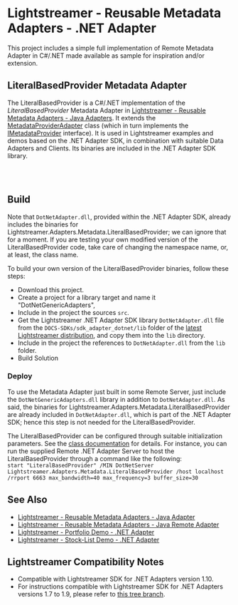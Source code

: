 # Lightstreamer - Reusable Metadata Adapters - .NET Adapter

<!-- START DESCRIPTION lightstreamer-example-reusablemetadata-adapter-dotnet -->

This project includes a simple full implementation of Remote Metadata Adapter in C#/.NET made available as sample for inspiration and/or extension.

## LiteralBasedProvider Metadata Adapter

The LiteralBasedProvider is a C#/.NET implementation of the *LiteralBasedProvider* Metadata Adapter in [Lightstreamer - Reusable Metadata Adapters - Java Adapters](https://github.com/Lightstreamer/Lightstreamer-example-ReusableMetadata-adapter-java).
It extends the [MetadataProviderAdapter](http://www.lightstreamer.com/docs/adapter_dotnet_api/Lightstreamer_Interfaces_Metadata_MetadataProviderAdapter.html) class (which in turn implements the [IMetadataProvider](http://www.lightstreamer.com/docs/adapter_dotnet_api/Lightstreamer_Interfaces_Metadata_IMetadataProvider.html) interface).
It is used in Lightstreamer examples and demos based on the .NET Adapter SDK, in combination with suitable Data Adapters and Clients.
Its binaries are included in the .NET Adapter SDK library.

<!-- END DESCRIPTION lightstreamer-example-reusablemetadata-adapter-java -->
<br>
<br>

## Build

Note that `DotNetAdapter.dll`, provided within the .NET Adapter SDK, already includes the binaries for Lightstreamer.Adapters.Metadata.LiteralBasedProvider; we can ignore that for a moment.
If you are testing your own modified version of the LiteralBasedProvider code, take care of changing the namespace name, or, at least, the class name.

To build your own version of the LiteralBasedProvider binaries, follow these steps:
* Download this project.
* Create a project for a library target and name it "DotNetGenericAdapters",
* Include in the project the sources `src`.
* Get the Lightstreamer .NET Adapter SDK library `DotNetAdapter.dll` file from the `DOCS-SDKs/sdk_adapter_dotnet/lib` folder of the [latest Lightstreamer distribution](http://www.lightstreamer.com/download/), and copy them into the `lib` directory.
* Include in the project the references to `DotNetAdapter.dll` from the `lib` folder.
* Build Solution

### Deploy

To use the Metadata Adapter just built in some Remote Server, just include the `DotNetGenericAdapters.dll` library in addition to `DotNetAdapter.dll`.
As said, the binaries for Lightstreamer.Adapters.Metadata.LiteralBasedProvider are already included in `DotNetAdapter.dll`, which is part of the .NET Adapter SDK; hence this step is not needed for the LiteralBasedProvider.

The LiteralBasedProvider can be configured through suitable initialization parameters. See the [class documentation](http://www.lightstreamer.com/docs/adapter_dotnet_api/Lightstreamer_Adapters_Metadata_LiteralBasedProvider.html) for details.
For instance, you can run the supplied Remote .NET Adapter Server to host the LiteralBasedProvider through a command like the following:<br/>
`start "LiteralBasedProvider" /MIN DotNetServer Lightstreamer.Adapters.Metadata.LiteralBasedProvider /host localhost /rrport 6663 max_bandwidth=40 max_frequency=3 buffer_size=30`<br/>

## See Also
<!-- START RELATED_ENTRIES -->

* [Lightstreamer - Reusable Metadata Adapters - Java Adapter](https://github.com/Lightstreamer/Lightstreamer-example-ReusableMetadata-adapter-java)
* [Lightstreamer - Reusable Metadata Adapters - Java Remote Adapter](https://github.com/Lightstreamer/Lightstreamer-example-ReusableMetadata-adapter-java-remote)
* [Lightstreamer - Portfolio Demo - .NET Adapter](https://github.com/Lightstreamer/Lightstreamer-example-Portfolio-adapter-dotnet)
* [Lightstreamer - Stock-List Demo - .NET Adapter](https://github.com/Lightstreamer/Lightstreamer-example-Stocklist-adapter-dotnet)

<!-- END RELATED_ENTRIES -->

## Lightstreamer Compatibility Notes

* Compatible with Lightstreamer SDK for .NET Adapters version 1.10.
* For instructions compatible with Lightstreamer SDK for .NET Adapters versions 1.7 to 1.9, please refer to [this tree branch](https://github.com/Lightstreamer/Lightstreamer-example-ReusableMetadata-adapter-dotnet/tree/8f1aa1c0c40ca0cfdd1ee15f48fe442f8b8e8e58).
